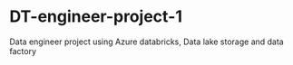 # DT-engineer-project-1
Data engineer project using Azure databricks, Data lake storage and data factory
